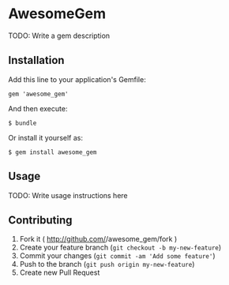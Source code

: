 # AwesomeGem

TODO: Write a gem description

## Installation

Add this line to your application's Gemfile:

    gem 'awesome_gem'

And then execute:

    $ bundle

Or install it yourself as:

    $ gem install awesome_gem

## Usage

TODO: Write usage instructions here

## Contributing

1. Fork it ( http://github.com/<my-github-username>/awesome_gem/fork )
2. Create your feature branch (`git checkout -b my-new-feature`)
3. Commit your changes (`git commit -am 'Add some feature'`)
4. Push to the branch (`git push origin my-new-feature`)
5. Create new Pull Request
